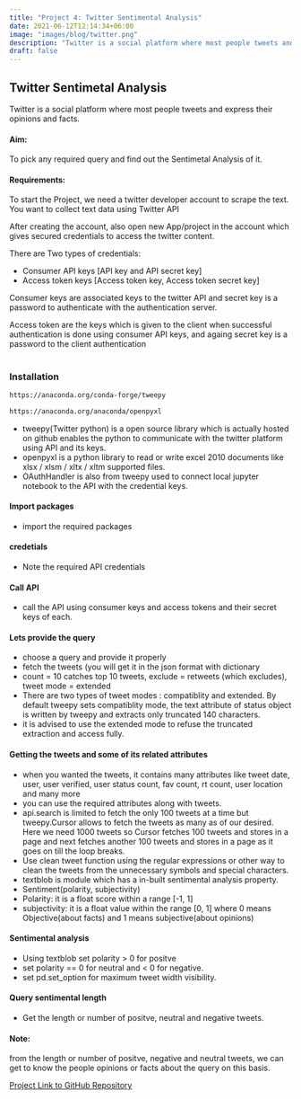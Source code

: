 ```yaml
---
title: "Project 4: Twitter Sentimental Analysis"
date: 2021-06-12T12:14:34+06:00
image: "images/blog/twitter.png"
description: "Twitter is a social platform where most people tweets and express their opinions and facts,we pick any required query and find out the Sentimetal Analysis of it"
draft: false
---
```



## Twitter Sentimetal Analysis

 Twitter is a social platform where most people tweets and express their opinions and facts.

 #### Aim:
  To pick any required query and find out the Sentimetal Analysis of it.

 #### Requirements:
 To start the Project, we need a twitter developer account to scrape the text.
 You want to collect text data using Twitter API 

 After creating the account, also open new App/project in the account which gives secured credentials to access the twitter content.

 There are Two types of credentials:

  - Consumer API keys [API key and API secret key]
  - Access token keys [Access token key, Access token secret key]

Consumer keys are associated keys to the twitter API and secret key is a password to authenticate with the authentication server.

Access token are the keys which is given to the client when successful authentication is done using consumer API keys, and againg secret key is a password to the client authentication 


# 
### Installation


```bash
https://anaconda.org/conda-forge/tweepy

https://anaconda.org/anaconda/openpyxl

```
    
 - tweepy(Twitter python) is a open source library which is actually hosted on github enables the python to communicate with the twitter platform using API and its keys.
 - openpyxl is a python library to read or write excel 2010 documents like xlsx / xlsm / xltx / xltm supported files.
 - OAuthHandler is also from tweepy used to connect local jupyter notebook to the API with the credential keys.


 #### Import packages

  - import the required packages

#### credetials

  - Note the required API credentials

#### Call API

 - call the API using consumer keys and access tokens and their secret keys of each.


#### Lets provide the query

 - choose a query and provide it properly
 - fetch the tweets (you will get it in the json format with dictionary 
 - count = 10 catches top 10 tweets, exclude = retweets (which excludes), tweet mode = extended 
 - There are two types of tweet modes : compatiblity and extended.  By default tweepy sets compatiblity mode, the text attribute of status object is written by tweepy and extracts only truncated 140 characters. 
 - it is advised to use the extended mode to refuse the truncated extraction and access fully.


#### Getting the tweets and some of its related attributes

 - when you wanted the tweets, it contains many attributes like tweet date, user, user verified, user status count, fav count, rt count, user location and many more 
 - you can use the required attributes along with tweets.
 - api.search is limited to fetch the only 100 tweets at a time but tweepy.Cursor allows to fetch the tweets as many as of our desired. Here we need 1000 tweets so Cursor fetches 100 tweets and stores in a page and next fetches another 100 tweets and stores in a page as it goes on till the loop breaks.  
 - Use clean tweet function using the regular expressions or other way to clean the tweets from the unnecessary symbols and special characters.
- textblob is module which has a in-built sentimental analysis property.
- Sentiment(polarity, subjectivity)
- Polarity: it is a float score within a range [-1, 1]
- subjectivity: it is a float value within the range  [0, 1] where 0 means Objective(about facts) and 1 means subjective(about opinions)

#### Sentimental analysis
 - Using textblob set polarity > 0 for positve 
 - set polarity == 0 for neutral and < 0  for negative.
 - set pd.set_option for maximum tweet width visibility.

#### Query sentimental length
 - Get the length or number of positve, neutral and negative tweets.

#### Note:
 from the length or number of positve, negative and neutral tweets, we can get to know the people opinions or facts about the query on this basis.

[Project Link to GitHub Repository](https://github.com/sharathm451/Projects-AI-ML/blob/main/Project%20-%204%20Twitter%20Sentimental%20Analysis/Project%20-4Twitter%20Sentimental%20Analysis.ipynb)

 
 
